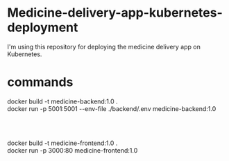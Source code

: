 # Medicine-delivery-app-kubernetes-deployment
I'm using this repository for deploying the medicine delivery app on Kubernetes.

# commands
docker build -t medicine-backend:1.0 .
<br />
docker run -p 5001:5001 --env-file ./backend/.env medicine-backend:1.0

<br />
<br />

docker build -t medicine-frontend:1.0 .
<br />
docker run -p 3000:80 medicine-frontend:1.0

